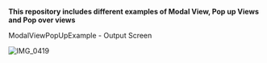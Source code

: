 
**This repository includes different examples of Modal View, Pop up Views and Pop over views**

ModalViewPopUpExample - Output Screen

![IMG_0419](https://user-images.githubusercontent.com/27955299/65221827-6c3ada00-dadb-11e9-9ccd-edd0fef2f455.jpg)

